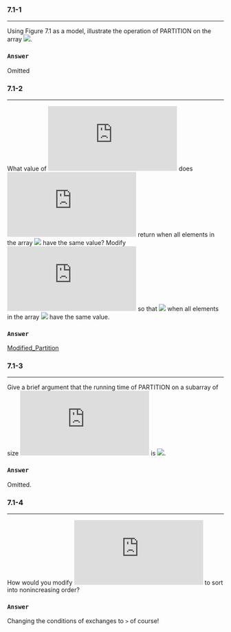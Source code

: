 ### 7.1-1 
***
Using Figure 7.1 as a model, illustrate the operation of PARTITION on the array ![](http://latex.codecogs.com/gif.latex?A\=\<13,19,9,5,12,8,7,4,21,2,6,11>).

### `Answer`
Omitted


### 7.1-2  
***
What value of ![](http://latex.codecogs.com/gif.latex?q) does ![](http://latex.codecogs.com/gif.latex?PARTITION) return when all elements in the array ![](http://latex.codecogs.com/gif.latex?A\=\\left[p\..r\right]) have the same value? Modify ![](http://latex.codecogs.com/gif.latex?PARTITION) so that ![](http://latex.codecogs.com/gif.latex?q\=\\left\lfloor\frac{\left(p+r\right)}{2}\right\rfloor) when all elements in the array ![](http://latex.codecogs.com/gif.latex?A\left[p\..r\right]) have the same value.

### `Answer`
[Modified_Partition](./CLRS_P2_C7_Algos/Done(1)/Quick_Sort/Modified_Partition.h)


### 7.1-3
***
Give a brief argument that the running time of PARTITION on a subarray of size ![](http://latex.codecogs.com/gif.latex?n) is ![](http://latex.codecogs.com/gif.latex?\Theta\left(n\right)).


### `Answer`
Omitted.


### 7.1-4
***
How would you modify ![](http://latex.codecogs.com/gif.latex?QUICKSORT) to sort into nonincreasing order?

### `Answer`
Changing the conditions of exchanges to `>` of course!

